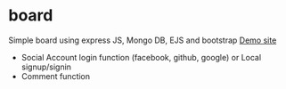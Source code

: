 # board

Simple board using express JS, Mongo DB, EJS and bootstrap
<a href="https://roysboard.herokuapp.com"> Demo site </a>
- Social Account login function (facebook, github, google) or Local signup/signin
- Comment function
